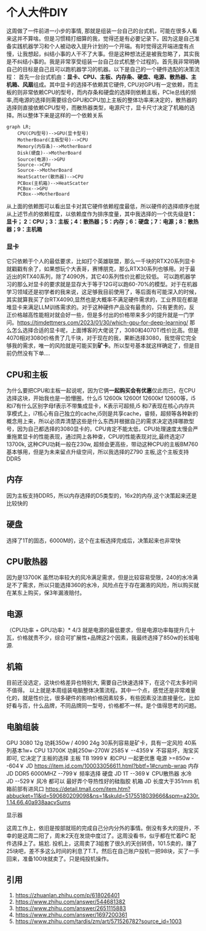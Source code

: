 # 个人大件DIY

这周做了一件前进一小步的事情, 那就是组装一台自己的台式机，可能在很多人看来这并不算啥。但是习惯精打细算的我，觉得还是有必要记录下。因为这是自己准备实践机器学习和个人被动收入提升计划的一个开端。有时觉得这开端进度有点慢，让我想起，纠结小事的人干不了大事。但是这种想法还是被我忽略了，其实我是不纠结小事的。我是非常享受组装一台自己台式机整个过程的。首先我非常明确自己的目标是自己且可以跑机器学习的机器。以下是自己的一个硬件选配的决策流程：
首先一台台式机由：**显卡、CPU、主板、内存条、硬盘、电源、散热器、主机箱、风扇**组成。其中显卡的选择不依赖其它硬件, CPU对GPU有一定依赖，而主板的则非常依赖CPU的型号，而内存条和硬盘的选择则依赖主板，PCIe总线的频率,而电源的选择则需要综合GPU和CPU加上主板的整体功率来决定的，散热器的选择则直接依赖CPU型号，而散热器类型，电源尺寸，显卡尺寸决定了机箱的选择。所以整体下来是这样的一个依赖关系
```mermaid
graph LR;
    CPU(CPU型号)-->GPU(显卡型号)
    MotherBoard(主板型号)-->CPU
    Memory(内存条)-->MotherBoard
    Disk(硬盘)-->MotherBoard
    Source(电源)-->GPU
    Source-->CPU
    Source-->MotherBoard
    HeatScatter(散热器)-->CPU
    PCBox(主机箱)-->HeatScatter
    PCBox-->GPU
    PCBox-->MotherBoard
```
从上面的依赖图可以看出显卡对其它硬件依赖程度最低，所以硬件的选择顺序也就从上述节点的依赖程度，以依赖度作为排序度量，其中我选择的一个优先级是**1：显卡； 2：CPU；3：主板；4：散热器；5：内存；6：硬盘；7：电源；8：散热器；9：主机箱**
### 显卡
它只依赖于个人的最低要求，比如打个英雄联盟，那么一千块的RTX20系列显卡就戳戳有余了，如果想玩个大表哥，赛博朋克，那么RTX30系列也够用。对于最近出的RTX40系列，除了4090外，其它40系列性价比都比较低。
可以跑机器学习的那么对显卡的要求就是显存大于等于12G可以跑60-70%的模型。对于在机器学习领域还是初学者的我来说，这足够我目前使用了，等后面有可能深入的时候，其实就算我买了台RTX4090,显然也是大概率不满足硬件需求的，工业界现在都是堆显卡来满足LLM训练需求的。对于这种硬件产品没有最贵的，只有更贵的，反正价格越高性能相对就会好一些，但是多付出的价格带来多少的提升就是一门学问。​https://timdettmers.com/2023/01/30/which-gpu-for-deep-learning/ 那么怎么选择合适的显卡呢，上面博客的大佬说了，3080和4070Ti性价比高。但是4070相对3080价格贵了几千块，对于现在的我，果断选择3080，我觉得它完全够我的需求，唯一的风险就是可能买到**矿卡**。所以型号基本就这样确定了，但是目前仍然没有下单....
## CPU和主板
为什么要把CPU和主板一起说呢，因为它俩**一起购买会有优惠**仅此而已，在CPU选择这块，开始我也是一脸懵圈，什么i5 12600k 12600f 12600kf 12600等，i5和i7有什么区别字母f表示不带集成显卡，K表示可超频,i5 和i7表现在核心内存共享模式上，i7核心有自己独立的cache,i5则是共享cache，睿频，超频等各种新的概念用上来，所以必须弄清楚这些是什么东西并根据自己的需求决定选择哪款型号，因为自己都选择的3080显卡的，CPU肯定不能太低，CPU处理速度太慢会严重拖累显卡的性能表现，通过网上各种查，CPU的性能表现对比,最终选定i7 13700k, 这种CPU功耗一般在230w, 超频会更高些，带动这种CPU的主板BM760基本够用，但是为未来留点升级空间，所以我选择的Z790 主板,这个主板支持DDR5
## 内存
因为主板支持DDR5，所以内存选择的D5类型的，16x2的内存,这个决策起来还是比较快的
## 硬盘
选择了1T的固态，6000M的，这个在主板选择完成后，决策起来也非常快
## CPU散热器
因为是13700K 虽然功率较大的风冷满足需求，但是比较容易受限，240的水冷满足不了需求，所以只能选择360的水冷，风险点在于存在漏液的风险，所以购买就在某东上购买，保3年漏液赔付。
## 电源
（CPU功率 + GPU功率）* 4/3 就是电源的最低要求，但是电源功率每提升几十瓦，价格就贵不少，综合可扩展性+品牌这2个因素，我最终选择了850w的长城电源.
## 机箱
目前还没选定，这块价格差异也特别大, 需要自己快速选择下，在这个花太多时间不值得。
以上就是本周组装电脑整体决策流程。其中一个点，感觉还是非常难量化的，就是性价比，很多硬件的影响价格因素较多，有些因素没法直接量化，比如好看与否，什么品牌，不同品牌同一型号，价格都不一样。是个值得思考的问题。
## 电脑组装

GPU 3080 12g 功耗350w / 4090 24g 
    30系列容易是矿卡，具有一定风险 40系列基本1w+
CPU 13700K 功耗250w-270W 2585￥ --4359￥
    不容易坏，淘宝买即可, 它决定了主板的选择
主板
    TB 1999￥
    和CPU 一起更优惠
电源
    >=850w --604￥
    JD https://item.jd.com/100033056611.html?bbtf=1#crumb-wrap
内存
    JD DDR5 6000MHZ --799￥
    频率选择
硬盘
    JD 1T --369￥
CPU散热器
    水冷 JD --529￥
    风冷 都可以
    最好弄个导热性好的硅脂胶
机箱
    JD
    长度大于351mm
    机箱前部有进风口
    https://detail.tmall.com/item.htm?abbucket=11&id=590680209098&ns=1&skuId=5175518039666&spm=a230r.1.14.66.40a938aacvSums

显示器

这周工作上，依旧是按部就班的完成自己分内分外的事情。倒没有多大的提升，不幸的是这周二阳了，周末2天在发烧中度过了。这周没看书，似乎都在忙着PC 配件选择上了。尴尬. 投机上，这周卖了3姐套了很久的天创转债，101.5卖的，赚了25块吧，差不多这么时间的利息了T.T。然后在自己账户投机一把98块，买了一手回来，准备100块就卖了。只是纯投机操作。

## 引用
1. https://zhuanlan.zhihu.com/p/618026401
2. https://www.zhihu.com/answer/544681382
3. https://www.zhihu.com/answer/2651115883
4. https://www.zhihu.com/answer/1697200361
5. https://www.zhihu.com/tardis/zm/art/571526782?source_id=1003